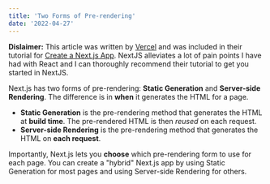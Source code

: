 ```yaml
---
title: 'Two Forms of Pre-rendering' 
date: '2022-04-27'
---
```


**Dislaimer:** This article was written by [Vercel](https://vercel.com/) and was included in their tutorial for [Create a Next.js App](https://nextjs.org/learn/basics/create-nextjs-app). NextJS alleviates a lot of pain points I have had with React and I can thoroughly recommend their tutorial to get you started in NextJS.

Next.js has two forms of pre-rendering: **Static Generation** and **Server-side Rendering**. The difference is in **when** it generates the HTML for a page.

- **Static Generation** is the pre-rendering method that generates the HTML at **build time**. The pre-rendered HTML is then _reused_ on each request.
- **Server-side Rendering** is the pre-rendering method that generates the HTML on **each request**.

Importantly, Next.js lets you **choose** which pre-rendering form to use for each page. You can create a "hybrid" Next.js app by using Static Generation for most pages and using Server-side Rendering for others.